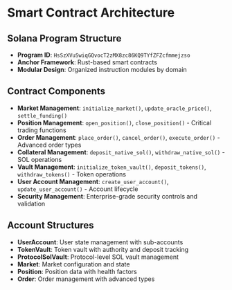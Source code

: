 # Smart Contract Architecture

## Solana Program Structure
- **Program ID**: `HsSzXVuSwiqGQvocT2zMX8zc86KQ9TYfZFZcfmmejzso`
- **Anchor Framework**: Rust-based smart contracts
- **Modular Design**: Organized instruction modules by domain

## Contract Components
- **Market Management**: `initialize_market()`, `update_oracle_price()`, `settle_funding()`
- **Position Management**: `open_position()`, `close_position()` - Critical trading functions
- **Order Management**: `place_order()`, `cancel_order()`, `execute_order()` - Advanced order types
- **Collateral Management**: `deposit_native_sol()`, `withdraw_native_sol()` - SOL operations
- **Vault Management**: `initialize_token_vault()`, `deposit_tokens()`, `withdraw_tokens()` - Token operations
- **User Account Management**: `create_user_account()`, `update_user_account()` - Account lifecycle
- **Security Management**: Enterprise-grade security controls and validation

## Account Structures
- **UserAccount**: User state management with sub-accounts
- **TokenVault**: Token vault with authority and deposit tracking
- **ProtocolSolVault**: Protocol-level SOL vault management
- **Market**: Market configuration and state
- **Position**: Position data with health factors
- **Order**: Order management with advanced types
